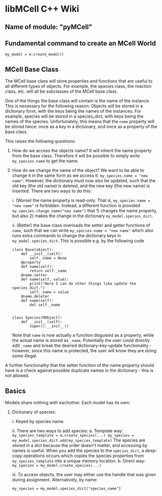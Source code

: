 # libMCell C++ Wiki

## Name of module: "pyMCell"

## Fundamental command to create an MCell World

```
my_model = m.create_model()
```

## MCell Base Class

The MCell base class will store properties and functions that are useful to all different types of objects. For example, the species class, the reaction class, etc. will all be subclasses of the MCell base class.

One of the things the base class will contain is the name of the instance. This is necessary for the following reason:
Objects will be stored in a dictionary form, with the keys being the names of the instances. For example, species will be stored in a species_dict, with keys being the names of the species. Unfortunately, this means that the `name` property will be stored twice: once as a key in a dictionary, and once as a property of the base class.

This raises the following questions:

1. How do we access the objects name? It will inherit the name property from the base class. Therefore it will be possible to simply write `my_species.name` to get the name.

2. How do we change the name of the object? We want to be able to change it in the same form as we access it: `my_species.name = "new name"`. However, the dictionary must now also be updated, such that the old key (the old name) is deleted, and the new key (the new name) is inserted. There are two ways to do this:

	i. (Worse) the name property is read-only. That is, `my_species.name = "new name"` is forbidden. Instead, a different function is provided `my_species.change_name("new name")` that 1) changes the name property, but also 2) makes the change in the dictionary `my_model.species_dict`.

	ii. (Better) the base class overloads the setter and getter functions of `name`, such that we can write `my_species.name = "new name"` which also runs extra commands to change the dictionary keys in `my_model.species_dict`. This is possible e.g. by the following code
	```
	class Base(object):
	    def __init__(self):
	        self._name = None
	    @property
	    def name(self):
	        return self._name
	    @name.setter
	    def name(self, value):
	        print("Here I can do other things like update the species_dict.")
	        self._name = value
	    @name.deleter
	    def name(self):
	        del self._name


	class Species(MObject):
	    def __init__(self):
	        super().__init__()
	```
	Note that `name` is now actually a function disguised as a property, while the actual name is stored as `_name`. Potentially the user could directly edit `_name` and break the desired dictionary-key-update functionality - however, since this name is protected, the user will know they are doing some illegal.

A further functionality that the setter function of the name property should have is a check against possible duplicate names in the dictionary - this is not allowed.

## Basics

Models share nothing with eachother. Each model has its own:

1. Dictionary of species:

	i. Keyed by species name.

	ii. There are two ways to add species:
		a. Template way:
		```
		my_species_template = m.create_species(...)
		my_species = my_model.species_dict.add(my_species_template)
		```
		The species are stored in a dict because the order doesn't matter, and accessing by names is useful.
		When you add the species to the `species_dict`, a deep-copy operations occurs which copies the species properties from `my_species_template` into a unique memory location.
		b. Direct way:
		```
		my_species = my_model.create_species(...)
		```
		
	iii. To access objects, the user may either use the handle that was given during assignment. Alternatively, by name:
	```
	my_species = my_model.species_dict["species_name"]
	```




